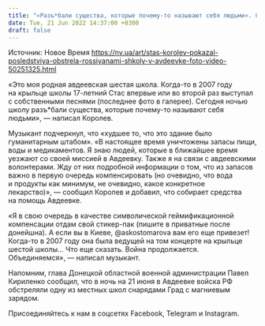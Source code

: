 ```yaml
---
title: "«Разъ*бали существа, которые почему-то называют себя людьми». Стас Королев показал последствия обстрела россиянами школы в Авдеевке"
date: Tue, 21 Jun 2022 14:37:00 +0300
draft: false
---
```

Источник: Новое Время https://nv.ua/art/stas-korolev-pokazal-posledstviya-obstrela-rossiyanami-shkoly-v-avdeevke-foto-video-50251325.html


«Это моя родная авдеевская шестая школа. Когда-то в 2007 году на крыльце школы 17-летний Стас впервые или во второй раз выступал с собственными песнями (последнее фото в галерее). Сегодня ночью школу разъ*бали существа, которые почему-то называют себя людьми», — написал Королев.

Музыкант подчеркнул, что «худшее то, что это здание было гуманитарным штабом». «В настоящее время уничтожены запасы пищи, воды и медикаментов. Я знаю людей, которые в ближайшее время уезжают со своей миссией в Авдеевку. Также я на связи с авдеевскими волонтерами. Жду от них подробной информации о том, что из запасов важно в первую очередь компенсировать (но очевидно, что вода и продукты как минимум, не очевидно, какое конкретное лекарство)», — сообщил Королев и добавил, что собирает средства на помощь Авдеевке.

«Я в свою очередь в качестве символической геймификационной компенсации отдам свой стикер-пак (пишите в приватные после донейшна). А если вы в Киеве, @askostomarova вам его еще привезет! Когда-то в 2007 году она была ведущей на том концерте на крыльце шестой школы… Что еще сказать. Война продолжается. Объединяемся», — написал музыкант.

Напомним, глава Донецкой областной военной администрации Павел Кириленко сообщил, что в ночь на 21 июня в Авдеевке войска РФ обстреляли одну из местных школ снарядами Град с магниевым зарядом.

Присоединяйтесь к нам в соцсетях Facebook, Telegram и Instagram.
